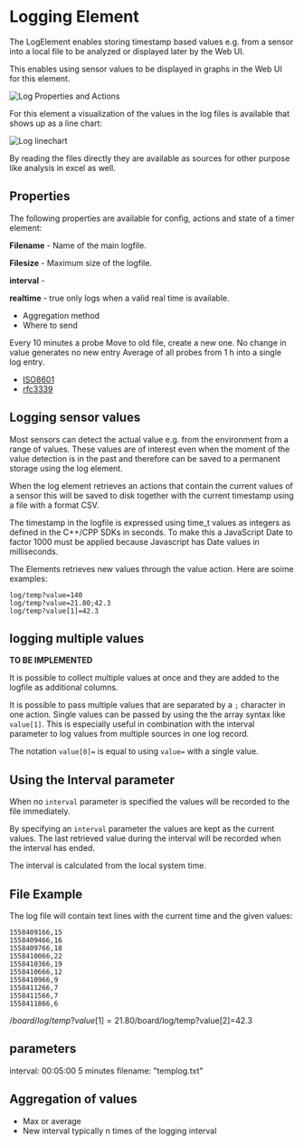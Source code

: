 # Logging Element

The LogElement enables storing timestamp based values e.g. from a sensor into a local file to be analyzed or displayed later by the Web UI.

This enables using sensor values to be displayed in graphs in the Web UI for this element.

<!-- The LogElement also supports log file consolidation and aggregation. -->


![Log Properties and Actions](logapi.png)


For this element a visualization of the values in the log files is available that shows up as a line chart:

![Log linechart](logchart.png)

By reading the files directly they are available as sources for other purpose like analysis in excel as well.


## Properties

The following properties are available for config, actions and state of a timer element:

**Filename** - Name of the main logfile.

**Filesize** - Maximum size of the logfile.                          

**interval** -                                 

**realtime** - true only logs when a valid real time is available. 


* Aggregation method
* Where to send

Every 10 minutes a probe
Move to old file, create a new one.
No change in value generates no new entry
Average of all probes from 1 h into a single log entry.



* [ISO8601](https://en.wikipedia.org/wiki/ISO_8601)
* [rfc3339](https://tools.ietf.org/html/rfc3339)




## Logging sensor values

Most sensors can detect the actual value e.g. from the environment from a range of values.
These values are of interest even when the moment of the value detection is in the past and therefore can be saved to a permanent storage using the log element.

When the log element retrieves an actions that contain the current values of a sensor this will be saved to disk together with the current timestamp using a file with a format CSV.

The timestamp in the logfile is expressed using time_t values as integers as defined in the C++/CPP SDKs in seconds.
To make this a JavaScript Date to factor 1000 must be applied because Javascript has Date values in milliseconds.

The Elements retrieves new values through the value action. Here are soime examples:

```text
log/temp?value=140
log/temp?value=21.80;42.3
log/temp?value[1]=42.3
```

## logging multiple values

**TO BE IMPLEMENTED**

It is possible to collect multiple values at once and they are added to the logfile as additional columns.

It is possible to pass multiple values that are separated by a `;` character in one action. Single values can be passed by using the the array syntax like `value[1]`. This is especially useful in combination with the interval parameter to log values from multiple sources in one log record.

The notation `value[0]=` is equal to using `value=` with a single value.

## Using the Interval parameter

When no `interval` parameter is specified the values will be recorded to the file immediately.

By specifying an `interval` parameter the values are kept as the current values.
The last retrieved value during the interval will be recorded when the interval has ended.

The interval is calculated from the local system time.

## File Example

The log file will contain text lines with the current time and the given values:

```text
1558409166,15
1558409466,16
1558409766,18
1558410066,22
1558410366,19
1558410666,12
1558410966,9
1558411266,7
1558411566,7
1558411866,6
```


/$board/log/temp?value[1]=21.80
/$board/log/temp?value[2]=42.3

## parameters

interval: 00:05:00 5 minutes
filename: "templog.txt"


## Aggregation of values

* Max or average
* New interval typically n times of the logging interval